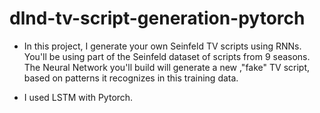 # dlnd-tv-script-generation-pytorch


* In this project, I generate your own Seinfeld TV scripts using RNNs. You'll be using part of the Seinfeld dataset of scripts from 9 seasons. The Neural Network you'll build will generate a new ,"fake" TV script, based on patterns it recognizes in this training data. 

* I used LSTM with Pytorch.


